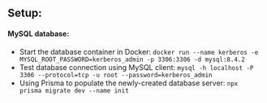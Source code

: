 ﻿## Setup:

#### MySQL database:

-   Start the database container in Docker:
    `docker run --name kerberos -e MYSQL_ROOT_PASSWORD=kerberos_admin -p 3306:3306 -d mysql:8.4.2`
-   Test database connection using MySQL client:
    `mysql -h localhost -P 3306 --protocol=tcp -u root --password=kerberos_admin`
-   Using Prisma to populate the newly-created database server:
    `npx prisma migrate dev --name init`
